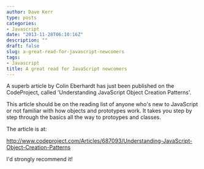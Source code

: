 ```yaml
---
author: Dave Kerr
type: posts
categories:
- Javascript
date: "2013-11-28T06:10:16Z"
description: ""
draft: false
slug: a-great-read-for-javascript-newcomers
tags:
- Javascript
title: A great read for JavaScript newcomers
---
```



A superb article by Colin Eberhardt has just been published on the CodeProject, called 'Understanding JavaScript Object Creation Patterns'.

This article should be on the reading list of anyone who's new to JavaScript or not familiar with how objects and prototypes work. It takes you step by step through the basics all the way to protoypes and classes.

The article is at:

<a href="http://www.codeproject.com/Articles/687093/Understanding-JavaScript-Object-Creation-Patterns">http://www.codeproject.com/Articles/687093/Understanding-JavaScript-Object-Creation-Patterns</a>

I'd strongly recommend it!

